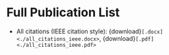 # Full Publication List

* All citations (IEEE citation style):  {download}`[.docx] <./all_citations_ieee.docx>`, {download}`[.pdf] <./all_citations_ieee.pdf>`
